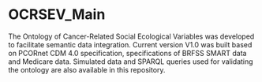# OCRSEV_Main
The Ontology of Cancer-Related Social Ecological Variables was developed to facilitate semantic data integration. Current version V1.0 was built based on PCORnet CDM 4.0 specification, specifications of BRFSS SMART data and Medicare data. Simulated data and SPARQL queries used for validating the ontology are also available in this repository.

